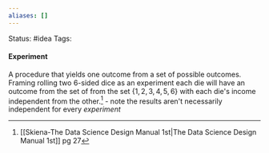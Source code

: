 ```yaml
---
aliases: []
---
```

Status: #idea
Tags: 

#### Experiment
A procedure that yields one outcome from a set of possible outcomes.
Framing rolling two 6-sided dice as an experiment each die will have an outcome from the set of  from the set $\{1, 2, 3, 4, 5, 6\}$ with each die's income independent from the other.[^1]
	- note the results aren't necessarily independent for every *experiment*


[^1]: [[Skiena-The Data Science  Design Manual 1st|The Data Science Design Manual 1st]] pg 27